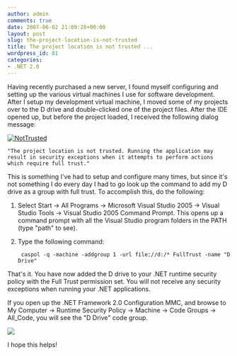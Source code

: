 ```yaml
---
author: admin
comments: true
date: 2007-06-02 21:09:28+00:00
layout: post
slug: the-project-location-is-not-trusted
title: The project location is not trusted ...
wordpress_id: 81
categories:
- .NET 2.0
---
```


Having recently purchased a new server, I found myself configuring and setting up the various virtual machines I use for software development. After I setup my development virtual machine, I moved some of my projects over to the D drive and double-clicked one of the project files. After the IDE opened up, but before the project loaded, I received the following dialog message:

[![NotTrusted](https://wadewegner.blob.core.windows.net/wordpress/content/binary/WindowsLiveWriter/Theprojectlocationisnottrusted_CE6F/NotTrusted_thumb.gif)](https://wadewegner.blob.core.windows.net/wordpress/content/binary/WindowsLiveWriter/Theprojectlocationisnottrusted_CE6F/NotTrusted.gif)

	"The project location is not trusted. Running the application may result in security exceptions when it attempts to perform actions which require full trust."

This is something I've had to setup and configure many times, but since it's not something I do every day I had to go look up the command to add my D drive as a group with full trust. To accomplish this, do the following:

1. Select Start -> All Programs -> Microsoft Visual Studio 2005 -> Visual Studio Tools -> Visual Studio 2005 Command Prompt. This opens up a command prompt with all the Visual Studio program folders in the PATH (type "path" to see).

2. Type the following command:

		caspol -q -machine -addgroup 1 -url file://d:/* FullTrust -name "D Drive"

That's it. You have now added the D drive to your .NET runtime security policy with the Full Trust permission set. You will not receive any security exceptions when running your .NET applications.

If you open up the .NET Framework 2.0 Configuration MMC, and browse to My Computer -> Runtime Security Policy -> Machine -> Code Groups -> All_Code, you will see the "D Drive" code group.

![](https://wadewegner.blob.core.windows.net/wordpress/content/binary/Config.gif)[](https://wadewegner.blob.core.windows.net/wordpress/content/binary/WindowsLiveWriter/Theprojectlocationisnottrusted_CE6F/Config.gif)

I hope this helps!